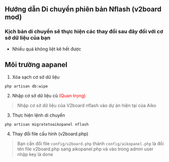 ## Hướng dẫn Di chuyển phiên bản Nflash (v2board mod)

### Kịch bản di chuyển sẽ thực hiện các thay đổi sau đây đối với cơ sở dữ liệu của bạn
- Nhiều quá không liệt kê hết được

## Môi trường aapanel
1. Xóa sạch cơ sở dữ liệu
```
php artisan db:wipe
```
2. Nhập cơ sở dữ liệu cũ <span style="color:red">(Quan trọng)</span>
>Nhập cơ sở dữ liệu của V2board nflash vào dự án hiện tại của Aiko

3. Thực hiện lệnh di chuyển
```
php artisan migratetoaikopanel nflash
```

4. Thay đổi file cấu hình (v2board.php)
> Bạn cần đổi file `config/v2board.php` thành `config/aikopanel.php` là đổi tên file v2board.php sang aikopanel.php và vào trong admin user nhập key là done